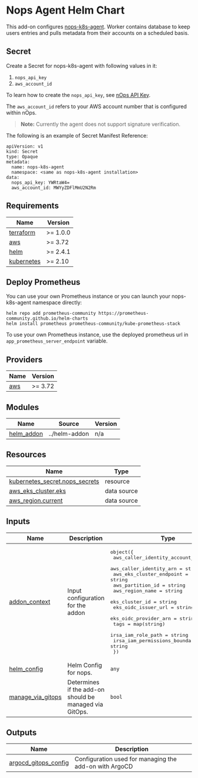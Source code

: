 # Nops Agent Helm Chart

This add-on configures [nops-k8s-agent](https://github.com/nops-io/nops-k8s-agent). Worker contains database to keep users entries and pulls metadata from their accounts on a scheduled basis.

## Secret
Create a Secret for nops-k8s-agent with following values in it:
1. `nops_api_key`  
2. `aws_account_id`

To learn how to create the `nops_api_key`, see [nOps API Key](https://docs.nops.io/en/articles/5955764-getting-started-with-the-nops-developer-api).

The `aws_account_id` refers to your AWS account number that is configured within nOps.

> **Note:** Currently the agent does not support signature verification.

The following is an example of Secret Manifest Reference:

    apiVersion: v1
    kind: Secret
    type: Opaque
    metadata:
      name: nops-k8s-agent
      namespace: <same as nops-k8s-agent installation>
    data:
      nops_api_key: YWRtaW4=
      aws_account_id: MWYyZDFlMmU2N2Rm


<!-- BEGINNING OF PRE-COMMIT-TERRAFORM DOCS HOOK -->
## Requirements

| Name | Version |
|------|---------|
| <a name="requirement_terraform"></a> [terraform](#requirement\_terraform) | >= 1.0.0 |
| <a name="requirement_aws"></a> [aws](#requirement\_aws) | >= 3.72 |
| <a name="requirement_helm"></a> [helm](#requirement\_helm) | >= 2.4.1 |
| <a name="requirement_kubernetes"></a> [kubernetes](#requirement\_kubernetes) | >= 2.10 |

## Deploy Prometheus

You can use your own Prometheus instance or you can launch your nops-k8s-agent namespace directly:

    helm repo add prometheus-community https://prometheus-community.github.io/helm-charts
    helm install prometheus prometheus-community/kube-prometheus-stack

To use your own Prometheus instance, use the deployed prometheus url in `app_prometheus_server_endpoint` variable.


## Providers

| Name | Version |
|------|---------|
| <a name="provider_aws"></a> [aws](#provider\_aws) | >= 3.72 |

## Modules

| Name | Source | Version |
|------|--------|---------|
| <a name="module_helm_addon"></a> [helm\_addon](#module\_helm\_addon) | ../helm-addon | n/a |

## Resources

| Name | Type |
|------|------|
| [kubernetes_secret.nops_secrets](https://registry.terraform.io/providers/hashicorp/kubernetes/latest/docs/resources/secrets) | resource |
| [aws_eks_cluster.eks](https://registry.terraform.io/providers/hashicorp/aws/latest/docs/data-sources/eks_cluster) | data source |
| [aws_region.current](https://registry.terraform.io/providers/hashicorp/aws/latest/docs/data-sources/region) | data source |

## Inputs

| Name | Description | Type | Default | Required |
|------|-------------|------|---------|:--------:|
| <a name="input_addon_context"></a> [addon\_context](#input\_addon\_context) | Input configuration for the addon | <pre>object({<br>    aws_caller_identity_account_id = string<br>    aws_caller_identity_arn        = string<br>    aws_eks_cluster_endpoint       = string<br>    aws_partition_id               = string<br>    aws_region_name                = string<br>    eks_cluster_id                 = string<br>    eks_oidc_issuer_url            = string<br>    eks_oidc_provider_arn          = string<br>    tags                           = map(string)<br>    irsa_iam_role_path             = string<br>    irsa_iam_permissions_boundary  = string<br>  })</pre> | n/a | yes |
| <a name="input_helm_config"></a> [helm\_config](#input\_helm\_config) | Helm Config for nops. | `any` | `{}` | no |
| <a name="input_manage_via_gitops"></a> [manage\_via\_gitops](#input\_manage\_via\_gitops) | Determines if the add-on should be managed via GitOps. | `bool` | `false` | no |


## Outputs
| Name | Description |
|------|------|
| <a name="output_argocd_gitops_config"></a> [argocd\_gitops\_config](#output\_argocd\_gitops\_config) | Configuration used for managing the add-on with ArgoCD |
<!--- END_TF_DOCS --->
